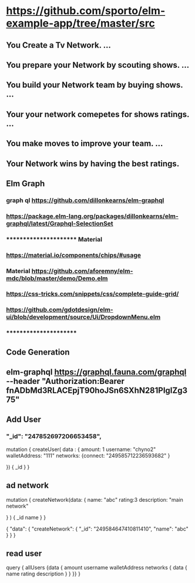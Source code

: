 # https://github.com/sporto/elm-example-app/tree/master/src

## You Create a Tv Network. ...
## You prepare your Network by scouting shows. ...
## You build your Network team by buying shows. ...
## Your your network  comepetes for shows ratings. ...
## You make moves to improve your team. ...
##  Your Network wins by having the best ratings.

## Elm Graph
### graph ql https://github.com/dillonkearns/elm-graphql
### https://package.elm-lang.org/packages/dillonkearns/elm-graphql/latest/Graphql-SelectionSet

###  ********************* Material
### https://material.io/components/chips/#usage
### Material https://github.com/aforemny/elm-mdc/blob/master/demo/Demo.elm
### https://css-tricks.com/snippets/css/complete-guide-grid/
### https://github.com/gdotdesign/elm-ui/blob/development/source/Ui/DropdownMenu.elm

###  ********************* 

## Code Generation
## elm-graphql https://graphql.fauna.com/graphql --header "Authorization:Bearer fnADbMd3RLACEpjT90hoJSn6SXhN281PIgIZg375"

## Add User
### "_id": "247852697206653458",
mutation {
  createUser( data : {
     amount: 1
     username: "chyno2"
     walletAddress: "111"
     networks: {connect: "249585712236593682" }
     
  })
  {
    _id
  }
}

## ad network
mutation {
  createNetwork(data: {
    name: "abc"
    rating:3
    description: "main network"
  
  }
  )
  {
    _id
    name
  }
}

{
  "data": {
    "createNetwork": {
      "_id": "249584647410811410",
      "name": "abc"
    }
  }
}


## read user
query {
  allUsers {data 
  {
    amount
    username
    walletAddress
    networks 
    {
      data  {
        name
        rating
        description
      }
    }
  }}
}


